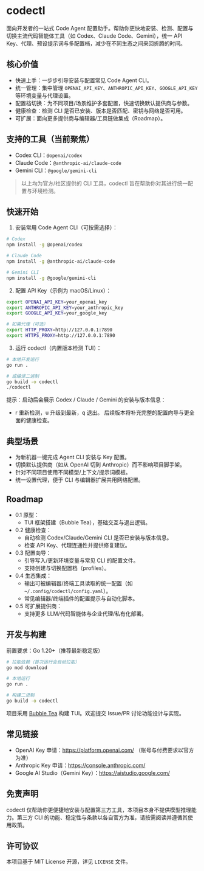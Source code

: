 # codectl

面向开发者的一站式 Code Agent 配置助手。帮助你更快地安装、检测、配置与切换主流代码智能体工具（如 Codex、Claude Code、Gemini），统一 API Key、代理、预设提示词与多配置档，减少在不同生态之间来回折腾的时间。

## 核心价值

- 快速上手：一步步引导安装与配置常见 Code Agent CLI。
- 统一管理：集中管理 `OPENAI_API_KEY`、`ANTHROPIC_API_KEY`、`GOOGLE_API_KEY` 等环境变量与代理设置。
- 配置档切换：为不同项目/场景维护多套配置，快速切换默认提供商与参数。
- 健康检查：检测 CLI 是否已安装、版本是否匹配、密钥与网络是否可用。
- 可扩展：面向更多提供商与编辑器/工具链做集成（Roadmap）。

## 支持的工具（当前聚焦）

- Codex CLI：`@openai/codex`
- Claude Code：`@anthropic-ai/claude-code`
- Gemini CLI：`@google/gemini-cli`

> 以上均为官方/社区提供的 CLI 工具，codectl 旨在帮助你对其进行统一配置与环境检测。

## 快速开始

1) 安装常用 Code Agent CLI（可按需选择）：

```bash
# Codex
npm install -g @openai/codex

# Claude Code
npm install -g @anthropic-ai/claude-code

# Gemini CLI
npm install -g @google/gemini-cli
```

2) 配置 API Key（示例为 macOS/Linux）：

```bash
export OPENAI_API_KEY=your_openai_key
export ANTHROPIC_API_KEY=your_anthropic_key
export GOOGLE_API_KEY=your_google_key

# 如需代理（可选）
export HTTP_PROXY=http://127.0.0.1:7890
export HTTPS_PROXY=http://127.0.0.1:7890
```

3) 运行 codectl（内置版本检测 TUI）：

```bash
# 本地开发运行
go run .

# 或编译二进制
go build -o codectl
./codectl
```

提示：启动后会展示 Codex / Claude / Gemini 的安装与版本信息：
- r 重新检测，u 升级到最新，q 退出。
后续版本将补充完整的配置向导与更全面的健康检查。

## 典型场景

- 为新机器一键完成 Agent CLI 安装与 Key 配置。
- 切换默认提供商（如从 OpenAI 切到 Anthropic）而不影响项目脚手架。
- 针对不同项目使用不同模型/上下文/提示词模板。
- 统一设置代理，便于 CLI 与编辑器扩展共用网络配置。

## Roadmap

- 0.1 原型：
  - TUI 框架搭建（Bubble Tea），基础交互与退出逻辑。
- 0.2 健康检查：
  - 自动检测 Codex/Claude/Gemini CLI 是否已安装与版本信息。
  - 检查 API Key、代理连通性并提供修复建议。
- 0.3 配置向导：
  - 引导写入/更新环境变量与常见 CLI 的配置文件。
  - 支持创建与切换配置档（profiles）。
- 0.4 生态集成：
  - 输出可被编辑器/终端工具读取的统一配置（如 `~/.config/codectl/config.yaml`）。
  - 常见编辑器/终端插件的配置提示与自动化脚本。
- 0.5 可扩展提供商：
  - 支持更多 LLM/代码智能体与企业代理/私有化部署。

## 开发与构建

前置要求：Go 1.20+（推荐最新稳定版）

```bash
# 拉取依赖（首次运行会自动拉取）
go mod download

# 本地运行
go run .

# 构建二进制
go build -o codectl
```

项目采用 [Bubble Tea](https://github.com/charmbracelet/bubbletea) 构建 TUI。欢迎提交 Issue/PR 讨论功能设计与实现。

## 常见链接

- OpenAI Key 申请：https://platform.openai.com/ （账号与付费要求以官方为准）
- Anthropic Key 申请：https://console.anthropic.com/
- Google AI Studio（Gemini Key）：https://aistudio.google.com/

## 免责声明

codectl 仅帮助你更便捷地安装与配置第三方工具，本项目本身不提供模型推理能力。第三方 CLI 的功能、稳定性与条款以各自官方为准，请按需阅读并遵循其使用政策。

## 许可协议

本项目基于 MIT License 开源，详见 `LICENSE` 文件。
